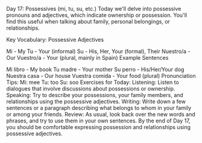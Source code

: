 Day 17: Possessives (mi, tu, su, etc.)
Today we'll delve into possessive pronouns and adjectives, which indicate ownership or possession. You'll find this useful when talking about family, personal belongings, or relationships.

Key Vocabulary:
Possessive Adjectives

Mi - My
Tu - Your (informal)
Su - His, Her, Your (formal), Their
Nuestro/a - Our
Vuestro/a - Your (plural, mainly in Spain)
Example Sentences

Mi libro - My book
Tu madre - Your mother
Su perro - His/Her/Your dog
Nuestra casa - Our house
Vuestra comida - Your food (plural)
Pronunciation Tips:
Mi: mee
Tu: too
Su: soo
Exercises for Today:
Listening: Listen to dialogues that involve discussions about possessions or ownership.
Speaking: Try to describe your possessions, your family members, and relationships using the possessive adjectives.
Writing: Write down a few sentences or a paragraph describing what belongs to whom in your family or among your friends.
Review: As usual, look back over the new words and phrases, and try to use them in your own sentences.
By the end of Day 17, you should be comfortable expressing possession and relationships using possessive adjectives.